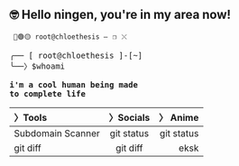 ## 🤓 Hello ningen, you're in my area now!


<code> 🔴🟢🟡            root@chloethesis            —⠀❐⠀⤬ </code>

<pre>
╭── [ root@chloethesis ]-[~]
╰──〉$whoami
 
<b>i'm a cool human being made 
to complete life</b>
</pre>

 | 〉Tools | 〉Socials | 〉 Anime |
| :---         |     :---:      |          ---: |
| Subdomain Scanner   | git status     | git status    |
| git diff     | git diff       |eksk      |
